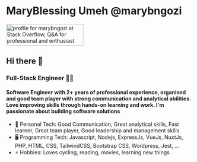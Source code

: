 # MaryBlessing Umeh @marybngozi

<a href="https://stackoverflow.com/users/8791795/marybngozi"><img src="https://stackoverflow.com/users/flair/8791795.png?theme=dark" width="208" height="58" alt="profile for marybngozi at Stack Overflow, Q&amp;A for professional and enthusiast programmers" title="profile for marybngozi at Stack Overflow, Q&amp;A for professional and enthusiast programmers"></a>

## Hi there 👋

### Full-Stack Engineer 👩‍💻

#### Software Engineer with 2+ years of professional experience, organised and good team player with strong communication and analytical abilities. Love improving skills through hands-on learning and work. I'm passionate about building software solutions

- 🧍‍ Personal Tech: Good Communication, Great analytical skills, Fast learner, Great team player, Good leadership and management skills
- 🖥️ Programming Tech: Javascript, Nodejs, ExpressJs, VueJs, NuxtJs, PHP, HTML, CSS, TailwindCSS, Bootstrap CSS, Wordpress, Jest, ...
- ⚡ Hobbies: Loves cycling, reading, movies, learning new things
